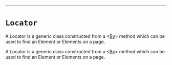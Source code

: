 -------
# `Locator`

A Locator is a generic class constructed from a <[By]> method which can be used to find an Element or Elements on a page.


A Locator is a generic class constructed from a <[By]> method which can be used to find an Element or Elements on a page.


[By]: api/By.md